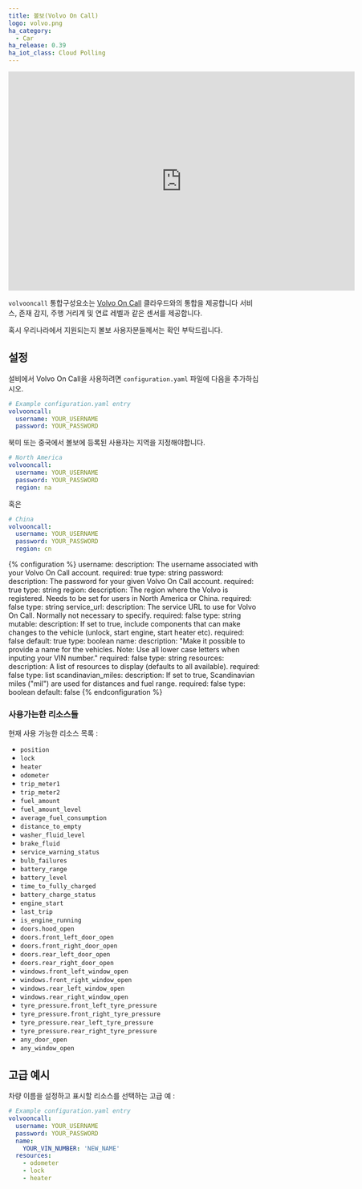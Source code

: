 ```yaml
---
title: 볼보(Volvo On Call)
logo: volvo.png
ha_category:
  - Car
ha_release: 0.39
ha_iot_class: Cloud Polling
---
```


<iframe width="690" height="437" src="https://www.youtube.com/embed/xMfWSgJWy5w" frameborder="0" allow="accelerometer; autoplay; encrypted-media; gyroscope; picture-in-picture" allowfullscreen></iframe>

`volvooncall` 통합구성요소는 [Volvo On Call](https://www.volvocars.com/intl/why-volvo/human-innovation/future-of-driving/connectivity/volvo-on-call) 클라우드와의 통합을 제공합니다 서비스, 존재 감지, 주행 거리계 및 연료 레벨과 같은 센서를 제공합니다.

혹시 우리나라에서 지원되는지 볼보 사용자분들께서는 확인 부탁드립니다.

## 설정

설비에서 Volvo On Call을 사용하려면 `configuration.yaml` 파일에 다음을 추가하십시오.

```yaml
# Example configuration.yaml entry
volvooncall:
  username: YOUR_USERNAME
  password: YOUR_PASSWORD
```

북미 또는 중국에서 볼보에 등록된 사용자는 지역을 지정해야합니다.

```yaml
# North America
volvooncall:
  username: YOUR_USERNAME
  password: YOUR_PASSWORD
  region: na
```

혹은

```yaml
# China
volvooncall:
  username: YOUR_USERNAME
  password: YOUR_PASSWORD
  region: cn
```

{% configuration %}
username:
  description: The username associated with your Volvo On Call account.
  required: true
  type: string
password:
  description: The password for your given Volvo On Call account.
  required: true
  type: string
region:
  description: The region where the Volvo is registered. Needs to be set for users in North America or China.
  required: false
  type: string
service_url:
  description: The service URL to use for Volvo On Call. Normally not necessary to specify.
  required: false
  type: string
mutable:
  description: If set to true, include components that can make changes to the vehicle (unlock, start engine, start heater etc).
  required: false
  default: true
  type: boolean
name:
  description: "Make it possible to provide a name for the vehicles. Note: Use all lower case letters when inputing your VIN number."
  required: false
  type: string
resources:
  description: A list of resources to display (defaults to all available).
  required: false
  type: list
scandinavian_miles:
  description: If set to true, Scandinavian miles ("mil") are used for distances and fuel range.
  required: false
  type: boolean
  default: false
{% endconfiguration %}

### 사용가는한 리소스들

현재 사용 가능한 리소스 목록 :

- `position`
- `lock`
- `heater`
- `odometer`
- `trip_meter1`
- `trip_meter2`
- `fuel_amount`
- `fuel_amount_level`
- `average_fuel_consumption`
- `distance_to_empty`
- `washer_fluid_level`
- `brake_fluid`
- `service_warning_status`
- `bulb_failures`
- `battery_range`
- `battery_level`
- `time_to_fully_charged`
- `battery_charge_status`
- `engine_start`
- `last_trip`
- `is_engine_running`
- `doors.hood_open`
- `doors.front_left_door_open`
- `doors.front_right_door_open`
- `doors.rear_left_door_open`
- `doors.rear_right_door_open`
- `windows.front_left_window_open`
- `windows.front_right_window_open`
- `windows.rear_left_window_open`
- `windows.rear_right_window_open`
- `tyre_pressure.front_left_tyre_pressure`
- `tyre_pressure.front_right_tyre_pressure`
- `tyre_pressure.rear_left_tyre_pressure`
- `tyre_pressure.rear_right_tyre_pressure`
- `any_door_open`
- `any_window_open`

## 고급 예시

차량 이름을 설정하고 표시할 리소스를 선택하는 고급 예 :

```yaml
# Example configuration.yaml entry
volvooncall:
  username: YOUR_USERNAME
  password: YOUR_PASSWORD
  name:
    YOUR_VIN_NUMBER: 'NEW_NAME'
  resources:
    - odometer
    - lock
    - heater
```
